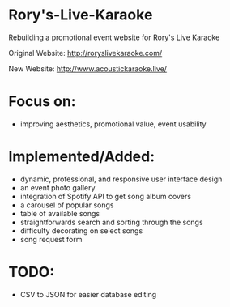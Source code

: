 # Rory's-Live-Karaoke
Rebuilding a promotional event website for Rory's Live Karaoke

Original Website: http://roryslivekaraoke.com/

New Website: http://www.acoustickaraoke.live/

# Focus on:
- improving aesthetics, promotional value, event usability

# Implemented/Added:
- dynamic, professional, and responsive user interface design
- an event photo gallery
- integration of Spotify API to get song album covers
- a carousel of popular songs
- table of available songs
- straightforwards search and sorting through the songs
- difficulty decorating on select songs
- song request form

# TODO:
- CSV to JSON for easier database editing



